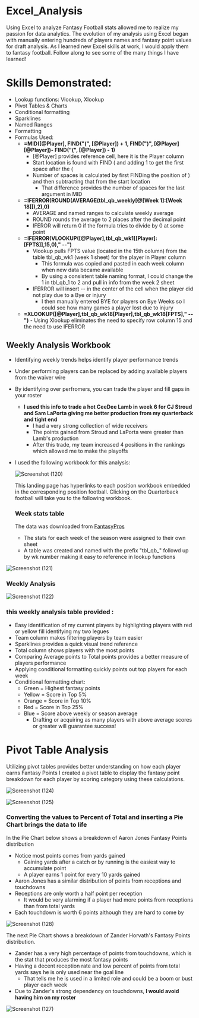 # Excel_Analysis
Using Excel to analyze Fantasy Football stats allowed me to realize my passion for data analytics.  The evolution of my analysis using Excel began with manually entering hundreds of players names and fantasy point values for draft analysis.  As I learned new Excel skills at work, I would apply them to fantasy football.  Follow along to see some of the many things I have learned!

# Skills Demonstrated:
- Lookup functions: Vlookup, Xlookup
- Pivot Tables & Charts
- Conditional formatting
- Sparklines
- Named Ranges
- Formatting 
- Formulas Used:
  - **=MID([@Player], FIND("(", [@Player]) + 1, FIND(")", [@Player] [@Player])- FIND("(", [@Player]) - 1)**
    - [@Player] provides reference cell, here it is the Player column
    - Start location is found with FIND ( and adding 1 to get the first space after the (
    - Number of spaces is calculated by first FINDing the position of ) and then subtracting that from the start location
        - That difference provides the number of spaces for the last argument in MID
  - **=IFERROR(ROUND(AVERAGE(tbl_qb_weekly[@[Week 1]:[Week 18]]),2),0)**
    - AVERAGE and named ranges to calculate weekly average
    - ROUND rounds the average to 2 places after the decimal point
    - IFEROR will return 0 if the formula tries to divide by 0 at some point
  - **=IFERROR(VLOOKUP([@Player],tbl_qb_wk1[[Player]:[FPTS]],15,0),"         --")**
    - Vlookup pulls FPTS value (located in the 15th column) from the table tbl_qb_wk1 (week 1 sheet) for the player in Player column
        -  This formula was copied and pasted in each week column when new data became available
        -  By using a consistent table naming format, I could change the 1 in tbl_qb_1 to 2 and pull in info from the week 2 sheet
    - IFERROR will insert -- in the center of the cell when the player did not play due to a Bye or injury
        - I then manually entered BYE for players on Bye Weeks so I could see how many games a player lost due to injury
  - **=XLOOKUP([@Player],tbl_qb_wk18[Player],tbl_qb_wk18[FPTS],"          --")**
        - Using Xlookup eliminates the need to specify row column 15 and the need to use IFERROR

## Weekly Analysis Workbook
-  Identifying weekly trends helps identify player performance trends
  - Under performing players can be replaced by adding available players from the waiver wire
  - By identifying over perfromers, you can trade the player and fill gaps in your roster
      - **I used this info to trade a hot CeeDee Lamb in week 6 for CJ Stroud and Sam LaPorta giving me better production from my quarterback and tight end**
          - I had a very strong collection of wide receivers
          - The points gained from Stroud and LaPorta were greater than Lamb's production
          - After this trade, my team increased 4 positions in the rankings which allowed me to make the playoffs
- I used the following workbook for this analysis:
  
  ![Screenshot (120)](https://github.com/bhammy27/Excel_Analysis/assets/154477061/44d71514-602e-452d-ad04-7c19adc643f5)


  This landing page has hyperlinks to each position workbook embedded in the corresponding position football.
  Clicking on the Quarterback football will take you to the following workbook.

  ### Week stats table
  The data was downloaded from [FantasyPros](https://www.fantasypros.com/nfl/stats/qb.php)
  - The stats for each week of the season were assigned to their own sheet 
  - A table was created and named with the prefix "tbl_qb_" followd up by wk number making it easy to reference in lookup functions
  
 ![Screenshot (121)](https://github.com/bhammy27/Excel_Analysis/assets/154477061/a2ac4471-fcc4-45d4-9b2c-dff9a55165e2)


  ### Weekly Analysis
  
  ![Screenshot (122)](https://github.com/bhammy27/Excel_Analysis/assets/154477061/1f794142-cb2d-474f-9505-e9ee04b888fa)

### this weekly analysis table provided :
-  Easy identification of my current players by highlighting players with red or yellow fill identifying my two legues 
-  Team column makes filtering players by team easier
-  Sparklines provides a quick visual trend reference
-  Total column shows players with the most points
-  Comparing Average points to Total points provides a better measure of players performance
-  Applying conditional formatting quickly points out top players for each week
-  Conditional formatting chart:
    - Green = Highest fantasy points
    - Yellow = Score in Top 5% 
    - Orange = Score in Top 10%
    - Red = Score in Top 25%
    - Blue = Score above weekly or season average
      - Drafting or acquiring as many players with above average scores or greater will guarantee success!
  # Pivot Table Analysis
  Utilizing pivot tables provides better understanding on how each player earns Fantasy Points
  I created a pivot table to display the fantasy point breakdown for each player by scoring category using these calculations.
  
![Screenshot (124)](https://github.com/bhammy27/Excel_Analysis/assets/154477061/7ad1f2f6-66f0-4c85-81df-3b0db5df0691)


![Screenshot (125)](https://github.com/bhammy27/Excel_Analysis/assets/154477061/d7448b9b-1254-4aa3-ad16-29a025475f2f)



### **Converting the values to Percent of Total and inserting a Pie Chart brings the data to life**
In the Pie Chart below shows a breakdown of Aaron Jones Fantasy Points distribution 
- Notice most points comes from yards gained
  -  Gaining yards after a catch or by running is the easiest way to accumulate point
  -  A player earns 1 point for every 10 yards gained
-  Aaron Jones has a similar distribution of points from receptions and touchdowns
  -  Receptions are only worth a half point per reception
      -  It would be very alarming if a player had more points from receptions than from total yards
  -  Each touchdown is worth 6 points although they are hard to come by


![Screenshot (128)](https://github.com/bhammy27/Excel_Analysis/assets/154477061/3b5fec8e-d4da-40f5-9c47-59642d0aa24d)



The next Pie Chart shows a breakdown of Zander Horvath's Fantasy Points distribution.
- Zander has a very high percentage of points from touchdowns, which is the stat that produces the most fantasy points 
- Having a decent reception rate and low percent of points from total yards says he is only used near the goal line
  - That tells me he is used in a limited role and could be a boom or bust player each week
-  Due to Zander's strong dependency on touchdowns, **I would avoid having him on my roster**

![Screenshot (127)](https://github.com/bhammy27/Excel_Analysis/assets/154477061/49d91b5c-85ef-4129-a9e4-43bfb74364cc)


  
